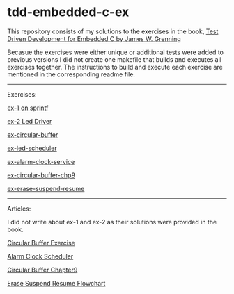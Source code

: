 # tdd-embedded-c-ex
This repository consists of my solutions to the exercises in the book, [Test Driven Development for Embedded C by James W. Grenning](https://www.amazon.com/Driven-Development-Embedded-Pragmatic-Programmers/dp/193435662X)

Becasue the exercises were either unique or additional tests were added to previous versions I did not create one makefile that builds and executes all exercises together. The instructions to build and execute each exercise are mentioned in the corresponding readme file.

---
Exercises:

[ex-1 on sprintf](https://github.com/NatsuDrag9/tdd-embedded-c-ex/tree/main)

[ex-2 Led Driver](https://github.com/NatsuDrag9/tdd-embedded-c-ex/tree/main/ex-2)

[ex-circular-buffer](https://github.com/NatsuDrag9/tdd-embedded-c-ex/tree/main/ex-circular-buffer-fifo)

[ex-led-scheduler](https://github.com/NatsuDrag9/tdd-embedded-c-ex/tree/main/ex-led-scheduler)

[ex-alarm-clock-service](https://github.com/NatsuDrag9/tdd-embedded-c-ex/tree/main/ex-alarm-clock-service)

[ex-circular-buffer-chp9](https://github.com/NatsuDrag9/tdd-embedded-c-ex/tree/main/ex-circular-buffer-chp9)

[ex-erase-suspend-resume](https://github.com/NatsuDrag9/tdd-embedded-c-ex/tree/main/ex-erase-suspend-resume-flowchart)

---
Articles:

I did not write about ex-1 and ex-2 as their solutions were provided in the book.

[Circular Buffer Exercise](https://rohitimandi.medium.com/test-driven-development-for-embedded-c-by-james-w-grenning-circular-buffer-solution-6a9238fb7b32)

[Alarm Clock Scheduler](https://rohitimandi.medium.com/test-driven-development-for-embedded-c-by-james-w-grenning-alarm-clock-service-solution-cf95eb726643)

[Circular Buffer Chapter9](https://rohitimandi.medium.com/test-driven-development-for-embedded-c-by-james-w-grenning-circular-buffer-chapter-9-dff6d7054ebb)

[Erase Suspend Resume Flowchart](https://rohitimandi.medium.com/test-driven-development-for-embedded-c-by-james-w-grenning-erase-suspend-resume-flowchart-c159bf9b239c)